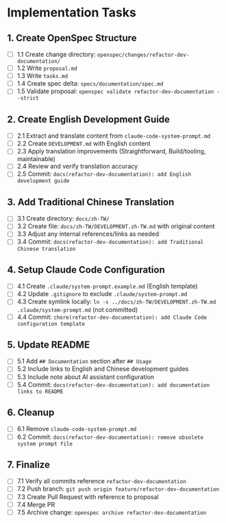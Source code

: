 # Implementation Tasks

## 1. Create OpenSpec Structure
- [ ] 1.1 Create change directory: `openspec/changes/refactor-dev-documentation/`
- [ ] 1.2 Write `proposal.md`
- [ ] 1.3 Write `tasks.md`
- [ ] 1.4 Create spec delta: `specs/documentation/spec.md`
- [ ] 1.5 Validate proposal: `openspec validate refactor-dev-documentation --strict`

## 2. Create English Development Guide
- [ ] 2.1 Extract and translate content from `claude-code-system-prompt.md`
- [ ] 2.2 Create `DEVELOPMENT.md` with English content
- [ ] 2.3 Apply translation improvements (Straightforward, Build/tooling, maintainable)
- [ ] 2.4 Review and verify translation accuracy
- [ ] 2.5 Commit: `docs(refactor-dev-documentation): add English development guide`

## 3. Add Traditional Chinese Translation
- [ ] 3.1 Create directory: `docs/zh-TW/`
- [ ] 3.2 Create file: `docs/zh-TW/DEVELOPMENT.zh-TW.md` with original content
- [ ] 3.3 Adjust any internal references/links as needed
- [ ] 3.4 Commit: `docs(refactor-dev-documentation): add Traditional Chinese translation`

## 4. Setup Claude Code Configuration
- [ ] 4.1 Create `.claude/system-prompt.example.md` (English template)
- [ ] 4.2 Update `.gitignore` to exclude `.claude/system-prompt.md`
- [ ] 4.3 Create symlink locally: `ln -s ../docs/zh-TW/DEVELOPMENT.zh-TW.md .claude/system-prompt.md` (not committed)
- [ ] 4.4 Commit: `chore(refactor-dev-documentation): add Claude Code configuration template`

## 5. Update README
- [ ] 5.1 Add `## Documentation` section after `## Usage`
- [ ] 5.2 Include links to English and Chinese development guides
- [ ] 5.3 Include note about AI assistant configuration
- [ ] 5.4 Commit: `docs(refactor-dev-documentation): add documentation links to README`

## 6. Cleanup
- [ ] 6.1 Remove `claude-code-system-prompt.md`
- [ ] 6.2 Commit: `docs(refactor-dev-documentation): remove obsolete system prompt file`

## 7. Finalize
- [ ] 7.1 Verify all commits reference `refactor-dev-documentation`
- [ ] 7.2 Push branch: `git push origin feature/refactor-dev-documentation`
- [ ] 7.3 Create Pull Request with reference to proposal
- [ ] 7.4 Merge PR
- [ ] 7.5 Archive change: `openspec archive refactor-dev-documentation`